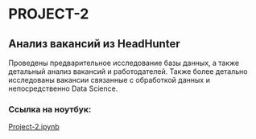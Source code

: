 # PROJECT-2
## Анализ вакансий из HeadHunter

Проведены предварительное исследование базы данных, а также детальный анализ вакансий и работодателей. Также более детально исследованы вакансии связанные с обработкой данных и непосредственно Data Science.

### Ссылка на ноутбук: 
[Project-2.ipynb](https://github.com/Blooodniy/PROJECT-2/blob/40f0128d630b695f91bebbef14ab07145f0fa715/Project-2.ipynb)